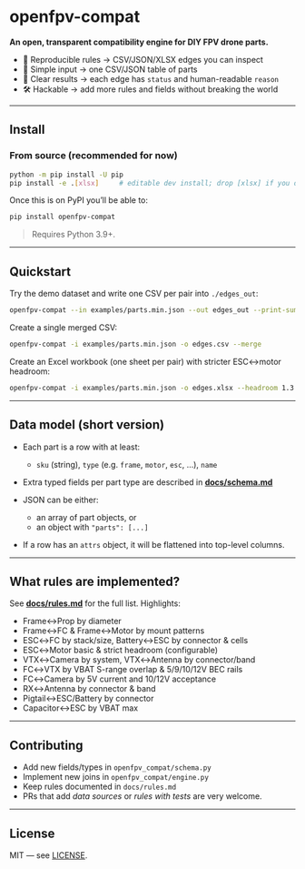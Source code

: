 # openfpv-compat

**An open, transparent compatibility engine for DIY FPV drone parts.**

- 🧮 Reproducible rules → CSV/JSON/XLSX edges you can inspect
- 🧰 Simple input → one CSV/JSON table of parts
- 🧪 Clear results → each edge has `status` and human-readable `reason`
- 🛠️ Hackable → add more rules and fields without breaking the world

---

## Install

### From source (recommended for now)
```bash
python -m pip install -U pip
pip install -e .[xlsx]     # editable dev install; drop [xlsx] if you don't need Excel output
```

Once this is on PyPI you’ll be able to:

```bash
pip install openfpv-compat
```

> Requires Python 3.9+.

---

## Quickstart

Try the demo dataset and write one CSV per pair into `./edges_out`:

```bash
openfpv-compat --in examples/parts.min.json --out edges_out --print-summary
```

Create a single merged CSV:

```bash
openfpv-compat -i examples/parts.min.json -o edges.csv --merge
```

Create an Excel workbook (one sheet per pair) with stricter ESC↔motor headroom:

```bash
openfpv-compat -i examples/parts.min.json -o edges.xlsx --headroom 1.3
```

---

## Data model (short version)

* Each part is a row with at least:

  * `sku` (string), `type` (e.g. `frame`, `motor`, `esc`, …), `name`
* Extra typed fields per part type are described in **[docs/schema.md](docs/schema.md)**
* JSON can be either:

  * an array of part objects, or
  * an object with `"parts": [...]`
* If a row has an `attrs` object, it will be flattened into top-level columns.

---

## What rules are implemented?

See **[docs/rules.md](docs/rules.md)** for the full list. Highlights:

* Frame↔Prop by diameter
* Frame↔FC & Frame↔Motor by mount patterns
* ESC↔FC by stack/size, Battery↔ESC by connector & cells
* ESC↔Motor basic & strict headroom (configurable)
* VTX↔Camera by system, VTX↔Antenna by connector/band
* FC↔VTX by VBAT S-range overlap & 5/9/10/12V BEC rails
* FC↔Camera by 5V current and 10/12V acceptance
* RX↔Antenna by connector & band
* Pigtail↔ESC/Battery by connector
* Capacitor↔ESC by VBAT max

---

## Contributing

* Add new fields/types in `openfpv_compat/schema.py`
* Implement new joins in `openfpv_compat/engine.py`
* Keep rules documented in `docs/rules.md`
* PRs that add *data sources* or *rules with tests* are very welcome.

---

## License

MIT — see [LICENSE](LICENSE).
